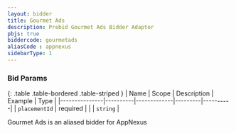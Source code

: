 ```yaml
---
layout: bidder
title: Gourmet Ads
description: Prebid Gourmet Ads Bidder Adaptor
pbjs: true
biddercode: gourmetads
aliasCode : appnexus
sidebarType: 1
---
```


### Bid Params

{: .table .table-bordered .table-striped }
| Name          | Scope    | Description | Example | Type     |
|---------------|----------|-------------|---------|----------|
| `placementId` | required |             |         | `string` |

Gourmet Ads is an aliased bidder for AppNexus
